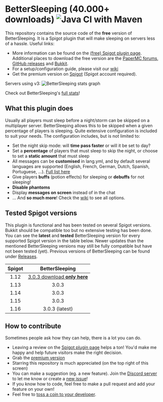 # BetterSleeping (40.000+ downloads) ![Java CI with Maven](https://github.com/Nuytemans-Dieter/BetterSleeping/workflows/Java%20CI%20with%20Maven/badge.svg?branch=v3.0.0)
This repository contains the source code of the **free** version of BetterSleeping. It is a Spigot plugin that will make sleeping on servers less of a hassle. Useful links: 

- More information can be found on the [(free) Spigot plugin page](https://www.spigotmc.org/resources/bettersleeping-1-12-1-13.60837/ "BetterSleeping's plugin page"). Additional places to download the free version are the [PaperMC forums](https://papermc.io/forums/t/1-13-1-15-bettersleeping/3675), [GitHub releases](https://github.com/Nuytemans-Dieter/BetterSleeping/releases) and [Bukkit](https://dev.bukkit.org/projects/bettersleeping-1-13-1-15).
 - For a setup/configuration guide, please visit our [wiki](https://github.com/Nuytemans-Dieter/BetterSleeping/wiki)
 - Get the premium version on [Spigot](https://www.spigotmc.org/resources/bettersleeping-premium-1-13-1-15.78951/) (Spigot account required).

Servers using v3:
![BetterSleeping stats graph](https://bstats.org/signatures/bukkit/BetterSleeping.svg)

Check out BetterSleeping's [full stats](https://bstats.org/plugin/bukkit/BetterSleeping/7414)!

## What this plugin does
Usually all players must sleep before a night/storm can be skipped on a multiplayer server.
BetterSleeping allows this to be skipped when a given percentage of players is sleeping.
Quite extensive configuration is included to suit your needs. The configuration includes, but is not limited to:
 - Set the night skip mode: will **time pass faster** or will it be set to day?
 - Set a **percentage** of players that must sleep to skip the night, or choose to set a **static amount** that must sleep
 - All messages can be **customised** in lang.yml, and by default several languages are supported (English, French, German, Dutch, Spanish, Portuguese, ...). [Full list here](https://github.com/Nuytemans-Dieter/BetterSleeping/tree/v3.0.0/src/main/resources/lang)
 - Give players **buffs** (potion effects) for sleeping or **debuffs** for not sleeping!
 - **Disable phantoms**
 - Display **messages on screen** instead of in the chat
 - ... And **so much more**! Check the [wiki](https://github.com/Nuytemans-Dieter/BetterSleeping/wiki) to see all options. 

## Tested Spigot versions
This plugin is functional and has been tested on several Spigot versions. Bukkit should be compatible too but no extensive testing has been done. You can see the **latest** and **tested** BetterSleeping version for every supported Spigot version in the table below. Newer updates than the mentioned BetterSleeping versions may still be fully compatible but have not been tested (yet). Previous versions of BetterSleeping can be found under [Releases](https://github.com/Nuytemans-Dieter/BetterSleeping/releases).

| Spigot | BetterSleeping |
| :----: | :------------: |
| 1.12   | [3.0.3 download **only here**](https://github.com/Nuytemans-Dieter/BetterSleeping/releases)|
| 1.13   | 3.0.3          |
| 1.14   | 3.0.3          |
| 1.15   | 3.0.3          |
| 1.16   | 3.0.3 (latest) |

## How to contribute
Sometimes people ask how they can help, there is a lot you can do.
- Leaving a review on the [Spigot plugin page](https://www.spigotmc.org/resources/bettersleeping-1-12-1-15.60837/) helps a ton! You'd make me happy and help future visitors make the right decision.
- Grab the [premium version](https://www.spigotmc.org/resources/bettersleeping-premium-1-13-1-15.78951/)
- Starring this repository is much appreciated (on the top right of this screen)
- You can make a suggestion (eg. a new feature). Join the [Discord server](https://discord.gg/AS46VGT) to let me know or create a [new issue](https://github.com/Nuytemans-Dieter/BetterSleeping/issues)!
- If you know how to code, feel free to make a pull request and add your feature on your own!
- Feel free to [toss a coin to your developer](https://www.paypal.me/vallasPlugins).
